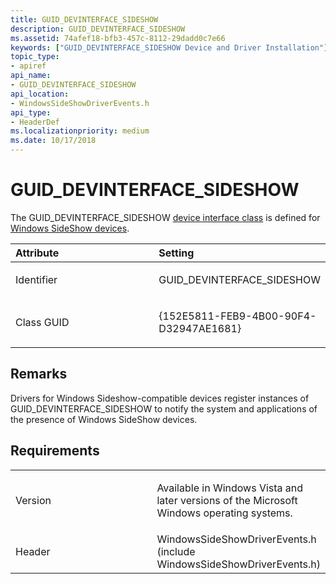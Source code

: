 ```yaml
---
title: GUID_DEVINTERFACE_SIDESHOW
description: GUID_DEVINTERFACE_SIDESHOW
ms.assetid: 74afef18-bfb3-457c-8112-29dadd0c7e66
keywords: ["GUID_DEVINTERFACE_SIDESHOW Device and Driver Installation"]
topic_type:
- apiref
api_name:
- GUID_DEVINTERFACE_SIDESHOW
api_location:
- WindowsSideShowDriverEvents.h
api_type:
- HeaderDef
ms.localizationpriority: medium
ms.date: 10/17/2018
---
```


# GUID_DEVINTERFACE_SIDESHOW


The GUID_DEVINTERFACE_SIDESHOW [device interface class](https://docs.microsoft.com/windows-hardware/drivers/install/device-interface-classes) is defined for [Windows SideShow devices](https://docs.microsoft.com/windows-hardware/drivers/).

<table>
<colgroup>
<col width="50%" />
<col width="50%" />
</colgroup>
<thead>
<tr class="header">
<th align="left">Attribute</th>
<th align="left">Setting</th>
</tr>
</thead>
<tbody>
<tr class="odd">
<td align="left"><p>Identifier</p></td>
<td align="left"><p>GUID_DEVINTERFACE_SIDESHOW</p></td>
</tr>
<tr class="even">
<td align="left"><p>Class GUID</p></td>
<td align="left"><p>{152E5811-FEB9-4B00-90F4-D32947AE1681}</p></td>
</tr>
</tbody>
</table>

 

Remarks
-------

Drivers for Windows Sideshow-compatible devices register instances of GUID_DEVINTERFACE_SIDESHOW to notify the system and applications of the presence of Windows SideShow devices.

Requirements
------------

<table>
<colgroup>
<col width="50%" />
<col width="50%" />
</colgroup>
<tbody>
<tr class="odd">
<td align="left"><p>Version</p></td>
<td align="left"><p>Available in Windows Vista and later versions of the Microsoft Windows operating systems.</p></td>
</tr>
<tr class="even">
<td align="left"><p>Header</p></td>
<td align="left">WindowsSideShowDriverEvents.h (include WindowsSideShowDriverEvents.h)</td>
</tr>
</tbody>
</table>

 

 





